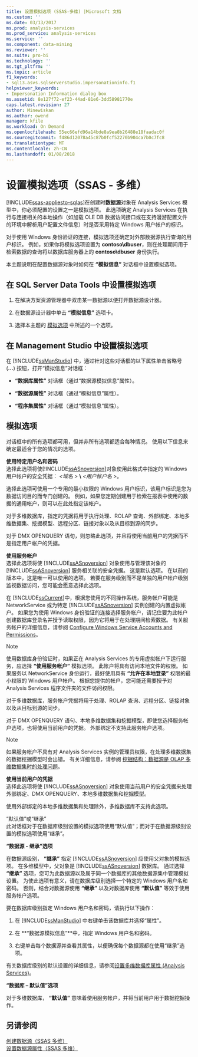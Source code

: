 ```yaml
---
title: 设置模拟选项 (SSAS-多维) |Microsoft 文档
ms.custom: ''
ms.date: 03/13/2017
ms.prod: analysis-services
ms.prod_service: analysis-services
ms.service: ''
ms.component: data-mining
ms.reviewer: ''
ms.suite: pro-bi
ms.technology: ''
ms.tgt_pltfrm: ''
ms.topic: article
f1_keywords:
- sql13.asvs.sqlserverstudio.impersonationinfo.f1
helpviewer_keywords:
- Impersonation Information dialog box
ms.assetid: 8e127f72-ef23-44ad-81e6-3dd58981770e
caps.latest.revision: 27
author: Minewiskan
ms.author: owend
manager: kfile
ms.workload: On Demand
ms.openlocfilehash: 55ec66efd96a14bde8a9ea8b26488e18faadac0f
ms.sourcegitcommit: f486d12078a45c87b0fcf52270b904ca7b0c7fc8
ms.translationtype: MT
ms.contentlocale: zh-CN
ms.lasthandoff: 01/08/2018
---
```

# <a name="set-impersonation-options-ssas---multidimensional"></a>设置模拟选项（SSAS - 多维）
[!INCLUDE[ssas-appliesto-sqlas](../../includes/ssas-appliesto-sqlas.md)]在创建时**数据源**对象在 Analysis Services 模型中，你必须配置的设置之一是模拟选项。 此选项确定 Analysis Services 在执行与连接相关的本地操作（如加载 OLE DB 数据访问接口或在支持漫游配置文件的环境中解析用户配置文件信息）时是否采用特定 Windows 用户帐户的标识。  
  
 对于使用 Windows 身份验证的连接，模拟选项还确定对外部数据源执行查询的用户标识。 例如，如果你将模拟选项设置为 **contoso\dbuser**，则在处理期间用于检索数据的查询将以数据库服务器上的 **contoso\dbuser** 身份执行。  
  
 本主题说明在配置数据源对象时如何在 **“模拟信息”** 对话框中设置模拟选项。  
  
## <a name="set-impersonation-options-in-sql-server-data-tools"></a>在 SQL Server Data Tools 中设置模拟选项  
  
1.  在解决方案资源管理器中双击某一数据源以便打开数据源设计器。  
  
2.  在数据源设计器中单击 **“模拟信息”** 选项卡。  
  
3.  选择本主题的 [模拟选项](#bkmk_options) 中所述的一个选项。  
  
## <a name="set-impersonation-options-in-management-studio"></a>在 Management Studio 中设置模拟选项  
 在 [!INCLUDE[ssManStudio](../../includes/ssmanstudio-md.md)] 中，通过针对这些对话框的以下属性单击省略号 (**...**) 按钮，打开“模拟信息”对话框：  
  
-   **“数据库属性”** 对话框（通过“数据源模拟信息”属性）。  
  
-   **“数据源属性”** 对话框（通过“模拟信息”属性）。  
  
-   **“程序集属性”** 对话框（通过“模拟信息”属性）。  
  
##  <a name="bkmk_options"></a> 模拟选项  
 对话框中的所有选项都可用，但并非所有选项都适合每种情况。 使用以下信息来确定最适合于您的情况的选项。  
  
 **使用特定用户名和密码**  
 选择此选项将使[!INCLUDE[ssASnoversion](../../includes/ssasnoversion-md.md)]对象使用此格式中指定的 Windows 用户帐户的安全凭据： *\<域名 >*  **\\**  *\<用户帐户名 >*。  
  
 选择此选项可使用一个专用的最小权限的 Windows 用户标识，该用户标识是您为数据访问目的而专门创建的。 例如，如果您定期创建用于检索在报表中使用的数据的通用帐户，则可以在此处指定该帐户。  
  
 对于多维数据库，指定的凭据将用于执行处理、ROLAP 查询、外部绑定、本地多维数据集、挖掘模型、远程分区、链接对象以及从目标到源的同步。  
  
 对于 DMX OPENQUERY 语句，则忽略此选项，并且将使用当前用户的凭据而不是指定用户帐户的凭据。  
  
 **使用服务帐户**  
 选择此选项将使 [!INCLUDE[ssASnoversion](../../includes/ssasnoversion-md.md)] 对象使用与管理该对象的 [!INCLUDE[ssASnoversion](../../includes/ssasnoversion-md.md)] 服务相关联的安全凭据。 这是默认选项。 在以前的版本中，这是唯一可以使用的选项。 若要在服务级别而不是单独的用户帐户级别监视数据访问，您可能会愿意选择此选项。  
  
 在 [!INCLUDE[ssCurrent](../../includes/sscurrent-md.md)]中，根据您使用的不同操作系统，服务帐户可能是 NetworkService 或为特定 [!INCLUDE[ssASnoversion](../../includes/ssasnoversion-md.md)] 实例创建的内置虚拟帐户。 如果您为使用 Windows 身份验证的连接选择服务帐户，请记住要为此帐户创建数据库登录名并授予读取权限，因为它将用于在处理期间检索数据。 有关服务帐户的详细信息，请参阅 [Configure Windows Service Accounts and Permissions](../../database-engine/configure-windows/configure-windows-service-accounts-and-permissions.md)。  
  
> [!NOTE]  
>  使用数据库身份验证时，如果正在 Analysis Services 的专用虚拟帐户下运行服务，应选择 **“使用服务帐户”** 模拟选项。 此帐户将具有访问本地文件的权限。 如果服务以 NetworkService 身份运行，最好使用具有 **“允许在本地登录”** 权限的最小权限的 Windows 用户帐户。 根据您提供的帐户，您可能还需要授予对 Analysis Services 程序文件夹的文件访问权限。  
  
 对于多维数据库，服务帐户凭据将用于处理、ROLAP 查询、远程分区、链接对象以及从目标到源的同步。  
  
 对于 DMX OPENQUERY 语句、本地多维数据集和挖掘模型，即使您选择服务帐户选项，也将使用当前用户的凭据。 外部绑定不支持此服务帐户选项。  
  
> [!NOTE]  
>  如果服务帐户不具有对 Analysis Services 实例的管理员权限，在处理多维数据集的数据挖掘模型时会出错。 有关详细信息，请参阅 [挖掘结构：数据源是 OLAP 多维数据集时的处理问题](http://go.microsoft.com/fwlink/?LinkId=251610)。  
  
 **使用当前用户的凭据**  
 选择此选项将使 [!INCLUDE[ssASnoversion](../../includes/ssasnoversion-md.md)] 对象使用当前用户的安全凭据来处理外部绑定、DMX OPENQUERY、本地多维数据集和挖掘模型。  
  
 使用外部绑定的本地多维数据集和处理除外，多维数据库不支持此选项。  
  
 “默认值”或“继承”  
 此对话框对于在数据库级别设置的模拟选项使用“默认值”；而对于在数据源级别设置的模拟选项使用“继承”。  
  
 **“数据源 - 继承”选项**  
  
 在数据源级别， **“继承”** 指定 [!INCLUDE[ssASnoversion](../../includes/ssasnoversion-md.md)] 应使用父对象的模拟选项。 在多维模型中，父对象是 [!INCLUDE[ssASnoversion](../../includes/ssasnoversion-md.md)] 数据库。 通过选择 **“继承”** 选项，您可为此数据源以及属于同一个数据库的其他数据源集中管理模拟设置。 为使此选项有意义，请在数据库级别选择一个特定的 Windows 用户名和密码。 否则，结合对数据源使用 **“继承”** 以及对数据库使用 **“默认值”** 等效于使用服务帐户选项。  
  
 要在数据库级别指定 Windows 用户名和密码，请执行以下操作：  
  
1.  在 [!INCLUDE[ssManStudio](../../includes/ssmanstudio-md.md)] 中右键单击该数据库并选择“属性”。  
  
2.  在 **“数据源模拟信息”**中，指定 Windows 用户名和密码。  
  
3.  右键单击每个数据源并查看其属性，以便确保每个数据源都在使用“继承”选项。  
  
 有关数据库级别的默认设置的详细信息，请参阅[设置多维数据库属性 (Analysis Services)](../../analysis-services/multidimensional-models/set-multidimensional-database-properties-analysis-services.md)。  
  
 **“数据库 – 默认值”选项**  

 对于多维数据库， **“默认值”** 意味着使用服务帐户，并将当前用户用于数据挖掘操作。  
  
## <a name="see-also"></a>另请参阅  
 [创建数据源（SSAS 多维）](../../analysis-services/multidimensional-models/create-a-data-source-ssas-multidimensional.md)   
 [设置数据源属性（SSAS 多维）](../../analysis-services/multidimensional-models/set-data-source-properties-ssas-multidimensional.md)   

  
  
